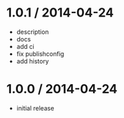 
1.0.1 / 2014-04-24
==================

 * description
 * docs
 * add ci
 * fix publishconfig
 * add history

1.0.0 / 2014-04-24
==================

 * initial release

